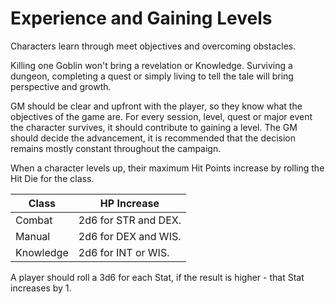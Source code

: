 # Experience and Gaining Levels

Characters learn through meet objectives and overcoming obstacles.

Killing one Goblin won't bring a revelation or Knowledge. Surviving a dungeon, completing a quest or simply living to tell the tale will bring perspective and growth.

GM should be clear and upfront with the player, so they know what the objectives of the game are. For every session, level, quest or major event the character survives, it should contribute to gaining a level. The GM should decide the advancement, it is recommended that the decision remains mostly constant throughout the campaign.

When a character levels up, their maximum Hit Points increase by rolling the Hit Die for the class.

|     Class        |     HP Increase             |
|------------------|-----------------------------|
|     Combat       |     2d6 for STR and DEX.    |
|     Manual       |     2d6 for DEX and WIS.    |
|     Knowledge    |     2d6 for INT or WIS.     |

A player should roll a 3d6 for each Stat, if the result is higher - that Stat increases by 1.
